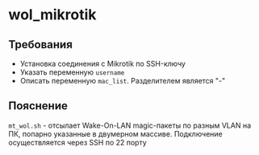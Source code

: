 # wol_mikrotik

## Требования

 - Установка соединения с Mikrotik по SSH-ключу
 - Указать переменную `username`
 - Описать переменную `mac_list`. Разделителем является "-"

## Пояснение
`mt_wol.sh` - отсылает Wake-On-LAN magic-пакеты по разным VLAN на ПК, попарно указанные в двумерном массиве. Подключение осуществляется через SSH по 22 порту
